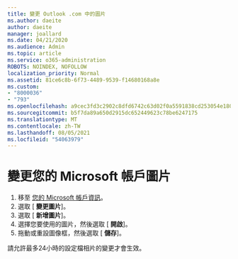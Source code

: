 ```yaml
---
title: 變更 Outlook .com 中的圖片
ms.author: daeite
author: daeite
manager: joallard
ms.date: 04/21/2020
ms.audience: Admin
ms.topic: article
ms.service: o365-administration
ROBOTS: NOINDEX, NOFOLLOW
localization_priority: Normal
ms.assetid: 81ce6c8b-6f73-4489-9539-f14680168a8e
ms.custom:
- "8000036"
- "793"
ms.openlocfilehash: a9cec3fd3c2902c8dfd6742c63d02f0a5591838cd253054e18052cf67648ec1b
ms.sourcegitcommit: b5f7da89a650d2915dc652449623c78be6247175
ms.translationtype: MT
ms.contentlocale: zh-TW
ms.lasthandoff: 08/05/2021
ms.locfileid: "54063979"
---
```

# <a name="change-your-microsoft-account-picture"></a>變更您的 Microsoft 帳戶圖片

1. 移至 [您的 Microsoft 帳戶資訊](https://go.microsoft.com/fwlink/p/?linkid=860841)。
2. 選取 [ **變更圖片**]。
3. 選取 [ **新增圖片**]。
4. 選擇您要使用的圖片，然後選取 [ **開啟**]。
5. 拖動或重設圖像框，然後選取 [ **儲存**]。

請允許最多24小時的設定檔相片的變更才會生效。